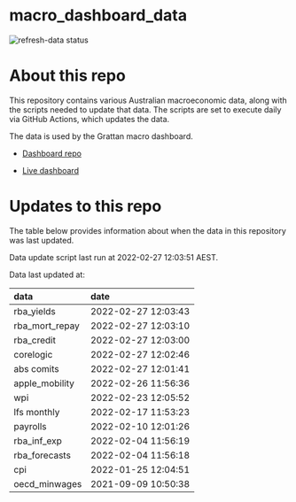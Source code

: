 
<!-- README.md is generated from README.Rmd. Please edit that file -->

# macro\_dashboard\_data

<!-- badges: start -->

![refresh-data
status](https://github.com/grattan/macro_dashboard_data/workflows/refresh-data/badge.svg)

<!-- badges: end -->

# About this repo

This repository contains various Australian macroeconomic data, along
with the scripts needed to update that data. The scripts are set to
execute daily via GitHub Actions, which updates the data.

The data is used by the Grattan macro dashboard.

  - [Dashboard repo](https://github.com/grattan/macrodashboard)

  - [Live dashboard](https://mattcowgill.shinyapps.io/macrodashboard/)

# Updates to this repo

The table below provides information about when the data in this
repository was last updated.

Data update script last run at 2022-02-27 12:03:51 AEST.

Data last updated at:

| data             | date                |
| :--------------- | :------------------ |
| rba\_yields      | 2022-02-27 12:03:43 |
| rba\_mort\_repay | 2022-02-27 12:03:10 |
| rba\_credit      | 2022-02-27 12:03:00 |
| corelogic        | 2022-02-27 12:02:46 |
| abs comits       | 2022-02-27 12:01:41 |
| apple\_mobility  | 2022-02-26 11:56:36 |
| wpi              | 2022-02-23 12:05:52 |
| lfs monthly      | 2022-02-17 11:53:23 |
| payrolls         | 2022-02-10 12:01:26 |
| rba\_inf\_exp    | 2022-02-04 11:56:19 |
| rba\_forecasts   | 2022-02-04 11:56:18 |
| cpi              | 2022-01-25 12:04:51 |
| oecd\_minwages   | 2021-09-09 10:50:38 |
